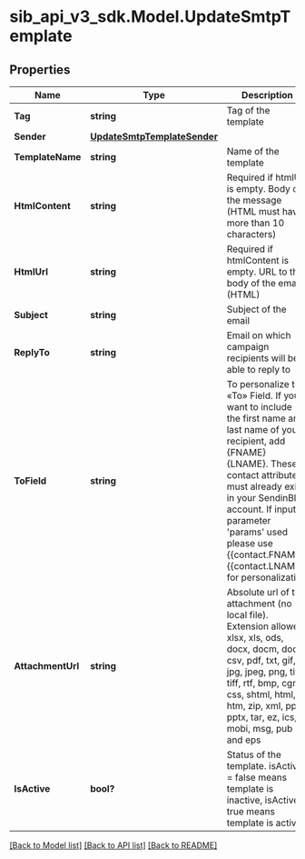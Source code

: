 # sib_api_v3_sdk.Model.UpdateSmtpTemplate
## Properties

Name | Type | Description | Notes
------------ | ------------- | ------------- | -------------
**Tag** | **string** | Tag of the template | [optional] 
**Sender** | [**UpdateSmtpTemplateSender**](UpdateSmtpTemplateSender.md) |  | [optional] 
**TemplateName** | **string** | Name of the template | [optional] 
**HtmlContent** | **string** | Required if htmlUrl is empty. Body of the message (HTML must have more than 10 characters) | [optional] 
**HtmlUrl** | **string** | Required if htmlContent is empty. URL to the body of the email (HTML) | [optional] 
**Subject** | **string** | Subject of the email | [optional] 
**ReplyTo** | **string** | Email on which campaign recipients will be able to reply to | [optional] 
**ToField** | **string** | To personalize the «To» Field. If you want to include the first name and last name of your recipient, add {FNAME} {LNAME}. These contact attributes must already exist in your SendinBlue account. If input parameter &#39;params&#39; used please use {{contact.FNAME}} {{contact.LNAME}} for personalization | [optional] 
**AttachmentUrl** | **string** | Absolute url of the attachment (no local file). Extension allowed: xlsx, xls, ods, docx, docm, doc, csv, pdf, txt, gif, jpg, jpeg, png, tif, tiff, rtf, bmp, cgm, css, shtml, html, htm, zip, xml, ppt, pptx, tar, ez, ics, mobi, msg, pub and eps | [optional] 
**IsActive** | **bool?** | Status of the template. isActive &#x3D; false means template is inactive, isActive &#x3D; true means template is active | [optional] 

[[Back to Model list]](../README.md#documentation-for-models) [[Back to API list]](../README.md#documentation-for-api-endpoints) [[Back to README]](../README.md)


